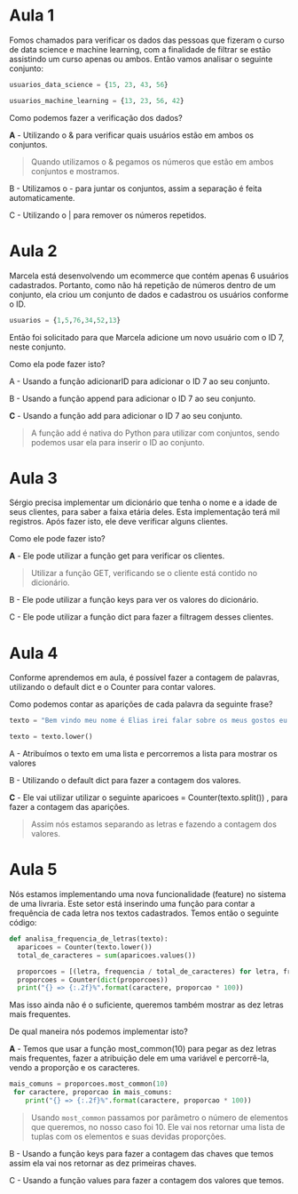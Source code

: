 # Aula 1

Fomos chamados para verificar os dados das pessoas que fizeram o curso de data science e machine learning, com a finalidade de filtrar se estão assistindo um curso apenas ou ambos. Então vamos analisar o seguinte conjunto:

```py
usuarios_data_science = {15, 23, 43, 56}

usuarios_machine_learning = {13, 23, 56, 42}
```

Como podemos fazer a verificação dos dados?

__A__ - Utilizando o & para verificar quais usuários estão em ambos os conjuntos.
> Quando utilizamos o & pegamos os números que estão em ambos conjuntos e mostramos.

B - Utilizamos o - para juntar os conjuntos, assim a separação é feita automaticamente.

C - Utilizando o | para remover os números repetidos.

# Aula 2

Marcela está desenvolvendo um ecommerce que contém apenas 6 usuários cadastrados. Portanto, como não há repetição de números dentro de um conjunto, ela criou um conjunto de dados e cadastrou os usuários conforme o ID.

```py
usuarios = {1,5,76,34,52,13}
```

Então foi solicitado para que Marcela adicione um novo usuário com o ID 7, neste conjunto.

Como ela pode fazer isto?

A - Usando a função adicionarID para adicionar o ID 7 ao seu conjunto.

B - Usando a função append para adicionar o ID 7 ao seu conjunto.

__C__ - Usando a função add para adicionar o ID 7 ao seu conjunto.
> A função add é nativa do Python para utilizar com conjuntos, sendo podemos usar ela para inserir o ID ao conjunto.

# Aula 3

Sérgio precisa implementar um dicionário que tenha o nome e a idade de seus clientes, para saber a faixa etária deles. Esta implementação terá mil registros. Após fazer isto, ele deve verificar alguns clientes.

Como ele pode fazer isto?

__A__ - Ele pode utilizar a função get para verificar os clientes.
> Utilizar a função GET, verificando se o cliente está contido no dicionário.

B - Ele pode utilizar a função keys para ver os valores do dicionário.

C - Ele pode utilizar a função dict para fazer a filtragem desses clientes.

# Aula 4

Conforme aprendemos em aula, é possível fazer a contagem de palavras, utilizando o default dict e o Counter para contar valores.

Como podemos contar as aparições de cada palavra da seguinte frase?

```py
texto = "Bem vindo meu nome é Elias irei falar sobre os meus gostos eu gosto muito de cachorros e gatos eu gosto também de beber café"

texto = texto.lower()
```

A - Atribuímos o texto em uma lista e percorremos a lista para mostrar os valores

B - Utilizando o default dict para fazer a contagem dos valores.

__C__ - Ele vai utilizar utilizar o seguinte aparicoes = Counter(texto.split()) , para fazer a contagem das aparições.
> Assim nós estamos separando as letras e fazendo a contagem dos valores.

# Aula 5

Nós estamos implementando uma nova funcionalidade (feature) no sistema de uma livraria. Este setor está inserindo uma função para contar a frequência de cada letra nos textos cadastrados. Temos então o seguinte código:

```py
def analisa_frequencia_de_letras(texto):
  aparicoes = Counter(texto.lower())
  total_de_caracteres = sum(aparicoes.values())

  proporcoes = [(letra, frequencia / total_de_caracteres) for letra, frequencia in aparicoes.items()]
  proporcoes = Counter(dict(proporcoes))
  print("{} => {:.2f}%".format(caractere, proporcao * 100))
```

Mas isso ainda não é o suficiente, queremos também mostrar as dez letras mais frequentes.

De qual maneira nós podemos implementar isto?

__A__ -
Temos que usar a função most_common(10) para pegar as dez letras mais frequentes, fazer a atribuição dele em uma variável e percorrê-la, vendo a proporção e os caracteres.

```py
mais_comuns = proporcoes.most_common(10)
 for caractere, proporcao in mais_comuns:
    print("{} => {:.2f}%".format(caractere, proporcao * 100))
```
> Usando ```most_common``` passamos por parâmetro o número de elementos que queremos, no nosso caso foi 10. Ele vai nos retornar uma lista de tuplas com os elementos e suas devidas proporções.

B -
Usando a função keys para fazer a contagem das chaves que temos assim ela vai nos retornar as dez primeiras chaves.

C -
Usando a função values para fazer a contagem dos valores que temos.
